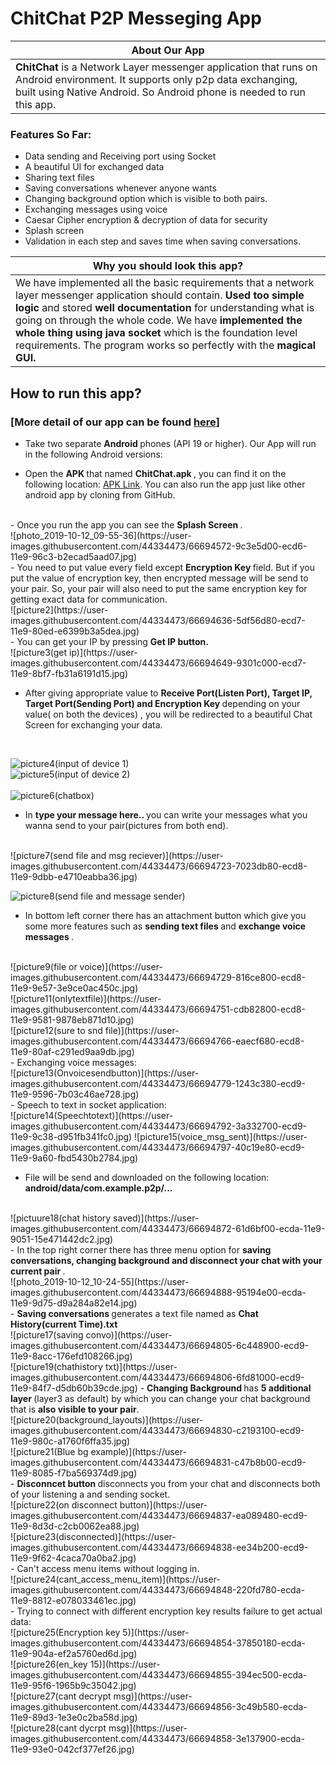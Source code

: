 # ChitChat P2P Messeging App

| About Our App |
| --------------- |
| <b> ChitChat </b> is a Network Layer messenger application that runs on Android environment. It supports only p2p data exchanging, built using Native Android. So Android phone is needed to run this app.|



### Features So Far:
- Data sending and Receiving port using Socket
- A beautiful UI for exchanged data
- Sharing text files
- Saving conversations whenever anyone wants 
- Changing background option which is visible to both pairs.
- Exchanging messages using voice
- Caesar Cipher encryption & decryption of data for security
- Splash screen
- Validation in each step and saves time when saving conversations.


|  Why you should look this app? |
| --------------------------------- |
| We have implemented all the basic requirements that a network layer messenger application should contain. <b> Used too simple logic </b> and stored <b> well documentation </b> for understanding what is going on through the whole code. We have <b> implemented the whole thing using java socket </b> which is the foundation level requirements. The program works so perfectly with the <b> magical GUI. </b> |


## How to run this app? 
### [More detail of our app can be found [here](https://github.com/SaiferGit/p2p-messenger/chitChat.apk)]
- Take two separate <b> Android </b> phones (API 19 or higher). Our App will run in the following Android versions:

- Open the <b> APK </b> that named <b> ChitChat.apk </b>, you can find it on the following  location: [APK Link](https://github.com/SaiferGit/p2p-messenger/blob/master/chitchat.apk). You can also run the app just like other android app by cloning from GitHub.
<br/>
- Once you run the app you can see the <b> Splash Screen </b>.
<br/>
![photo_2019-10-12_09-55-36](https://user-images.githubusercontent.com/44334473/66694572-9c3e5d00-ecd6-11e9-96c3-b2ecad5aad07.jpg)
<br/>
- You need to put value every field except <b>Encryption Key </b> field. But if you put the value of encryption key, then encrypted message will be send to your pair. So, your pair will also need to put the same encryption key for getting exact data for communication.
<br/>
![picture2](https://user-images.githubusercontent.com/44334473/66694636-5df56d80-ecd7-11e9-80ed-e6399b3a5dea.jpg)
<br/>
- You can get your IP by pressing <b> Get IP button. </b>
<br/>
![picture3(get ip)](https://user-images.githubusercontent.com/44334473/66694649-9301c000-ecd7-11e9-8bf7-fb31a6191d15.jpg)
<br/>

- After giving appropriate value to <b> Receive Port(Listen Port), Target IP, Target Port(Sending Port) and Encryption Key </b> depending on your value( on both the devices) , you will be redirected to a beautiful Chat Screen for exchanging your data. 
<br/>

![picture4(input of device 1)](https://user-images.githubusercontent.com/44334473/66694667-c3e1f500-ecd7-11e9-9279-d7a46c6c068f.jpg)
<br/>
![picture5(input of device 2)](https://user-images.githubusercontent.com/44334473/66694668-c5abb880-ecd7-11e9-8af2-14242dd94a23.jpg)
<br/>
<br/>
![picture6(chatbox)](https://user-images.githubusercontent.com/44334473/66694676-e3791d80-ecd7-11e9-8651-d2cf99a4beab.jpg)
<br/>
-  In <b> type your message here.. </b> you can write your messages what you wanna send to your pair(pictures from both end).
<br/>
![picture7(send file and msg reciever)](https://user-images.githubusercontent.com/44334473/66694723-7023db80-ecd8-11e9-9dbb-e4710eabba36.jpg)
<br/>

![picture8(send file and message sender)](https://user-images.githubusercontent.com/44334473/66694727-7b770700-ecd8-11e9-965f-1b77979c72e1.jpg)
<br/>
- In bottom left corner there has an attachment button which give you some more features such as <b> sending text files </b> and <b> exchange voice messages </b>.
<br/>
![picture9(file or voice)](https://user-images.githubusercontent.com/44334473/66694729-816ce800-ecd8-11e9-9e57-3e9ce0ac450c.jpg)
<br/>
![picture11(onlytextfile)](https://user-images.githubusercontent.com/44334473/66694751-cdb82800-ecd8-11e9-9581-9878eb871d10.jpg)
<br/>
![picture12(sure to snd file)](https://user-images.githubusercontent.com/44334473/66694766-eaecf680-ecd8-11e9-80af-c291ed9aa9db.jpg)
<br/>
- Exchanging voice messages:
<br/>
![picture13(Onvoicesendbutton)](https://user-images.githubusercontent.com/44334473/66694779-1243c380-ecd9-11e9-9596-7b03c46ae728.jpg)
<br/>
- Speech to text in socket application:
<br/>
![picture14(Speechtotext)](https://user-images.githubusercontent.com/44334473/66694792-3a332700-ecd9-11e9-9c38-d951fb341fc0.jpg)
![picture15(voice_msg_sent)](https://user-images.githubusercontent.com/44334473/66694797-40c19e80-ecd9-11e9-9a60-fbd5430b2784.jpg)
<br/>

- File will be send and downloaded on the following location: <b> android/data/com.example.p2p/... </b>
<br/>
![pictuure18(chat history saved)](https://user-images.githubusercontent.com/44334473/66694872-61d6bf00-ecda-11e9-9051-15e471442dc2.jpg)
<br/>
- In the top right corner there has three menu option for <b> saving conversations, changing background and disconnect your chat with your current pair </b>.
<br/>
![photo_2019-10-12_10-24-55](https://user-images.githubusercontent.com/44334473/66694888-95194e00-ecda-11e9-9d75-d9a284a82e14.jpg)
<br/>
- <b> Saving conversations </b> generates a text file named as <b> Chat History(current Time).txt </b> 
<br/>
![picture17(saving convo)](https://user-images.githubusercontent.com/44334473/66694805-6c448900-ecd9-11e9-8acc-176efd108266.jpg)

<br/>
![picture19(chathistory txt)](https://user-images.githubusercontent.com/44334473/66694806-6fd81000-ecd9-11e9-84f7-d5db60b39cde.jpg)
- <b>Changing Background </b> has <b> 5 additional layer </b>(layer3 as default) by which you can change your chat background that is <b> also visible to your pair</b>.
<br/>
![picture20(background_layouts)](https://user-images.githubusercontent.com/44334473/66694830-c2193100-ecd9-11e9-980c-a1760f6ffa35.jpg)
<br/>
![picture21(Blue bg example)](https://user-images.githubusercontent.com/44334473/66694831-c47b8b00-ecd9-11e9-8085-f7ba569374d9.jpg)
<br/>
- <b>Disconncet button </b> disconnects you from your chat and disconnects both of your listening a and sending socket. 
<br/>
![picture22(on disconnect button)](https://user-images.githubusercontent.com/44334473/66694837-ea089480-ecd9-11e9-8d3d-c2cb0062ea88.jpg)
<br/>
![picture23(disconnected)](https://user-images.githubusercontent.com/44334473/66694838-ee34b200-ecd9-11e9-9f62-4caca70a0ba2.jpg)
<br/>
- Can't access menu items without logging in.
<br/>
![picture24(cant_access_menu_item)](https://user-images.githubusercontent.com/44334473/66694848-220fd780-ecda-11e9-8812-e078033461ec.jpg)

<br/>
- Trying to connect with different encryption key results failure to get actual data: 
<br/>
![picture25(Encryption key 5)](https://user-images.githubusercontent.com/44334473/66694854-37850180-ecda-11e9-904a-ef2a5760ed6d.jpg)
<br/>
![picture26(en_key 15)](https://user-images.githubusercontent.com/44334473/66694855-394ec500-ecda-11e9-95f6-1965b9c35042.jpg)
<br/>
![picture27(cant decrypt msg)](https://user-images.githubusercontent.com/44334473/66694856-3c49b580-ecda-11e9-89d3-1e3e0c2ba58d.jpg)
<br/>
![picture28(cant dycrpt msg)](https://user-images.githubusercontent.com/44334473/66694858-3e137900-ecda-11e9-93e0-042cf377ef26.jpg)
